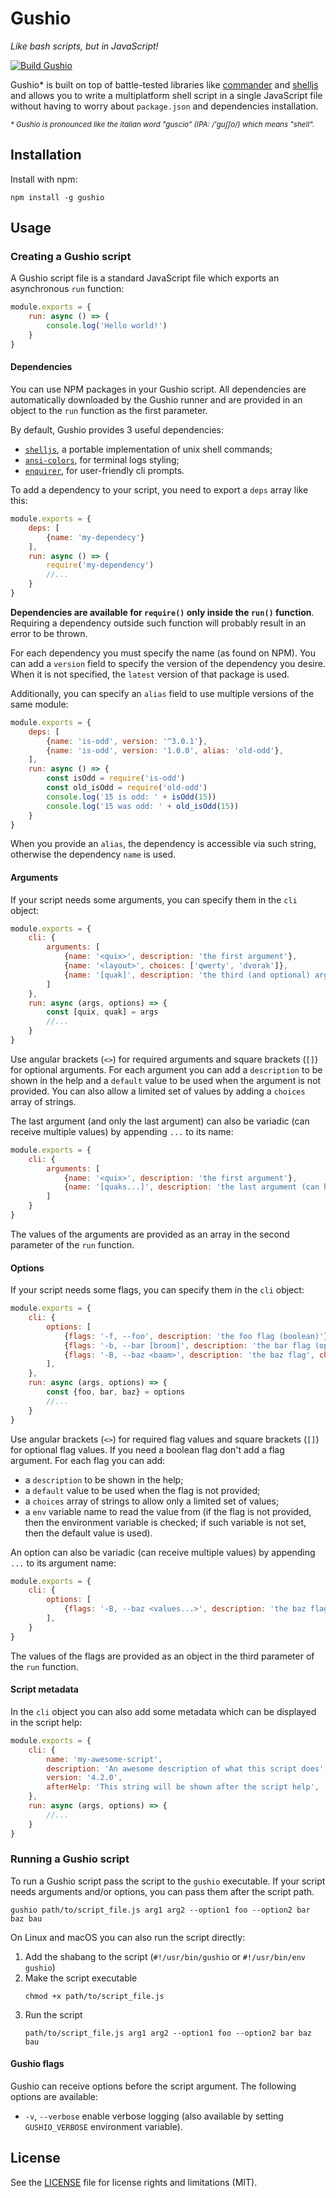 # Gushio

*Like bash scripts, but in JavaScript!*

[![Build Gushio](https://github.com/Forge-Srl/gushio/actions/workflows/build.yml/badge.svg?branch=main)](https://github.com/Forge-Srl/gushio/actions/workflows/build.yml)

Gushio* is built on top of battle-tested libraries like [commander](https://www.npmjs.com/package/commander) and 
[shelljs](https://www.npmjs.com/package/shelljs) and allows you to write a multiplatform shell script in a single 
JavaScript file without having to worry about `package.json` and dependencies installation.

<sub>_* Gushio is pronounced like the italian word "guscio" (IPA: /'guʃʃo/) which means "shell"._</sub>

## Installation

Install with npm:

```shell
npm install -g gushio
```

## Usage

### Creating a Gushio script

A Gushio script file is a standard JavaScript file which exports an asynchronous `run` function:
```javascript
module.exports = {
    run: async () => {
        console.log('Hello world!')
    }
}
```

#### Dependencies

You can use NPM packages in your Gushio script. All dependencies are automatically downloaded by the Gushio runner and 
are provided in an object to the `run` function as the first parameter.

By default, Gushio provides 3 useful dependencies:
- [`shelljs`](https://www.npmjs.com/package/shelljs), a portable implementation of unix shell commands;
- [`ansi-colors`](https://www.npmjs.com/package/ansi-colors), for terminal logs styling;
- [`enquirer`](https://www.npmjs.com/package/enquirer), for user-friendly cli prompts.

To add a dependency to your script, you need to export a `deps` array like this:
```javascript
module.exports = {
    deps: [
        {name: 'my-dependecy'}
    ],
    run: async () => {
        require('my-dependency')
        //...
    }
}
```

**Dependencies are available for `require()` only inside the `run()` function**. Requiring a dependency outside such
function will probably result in an error to be thrown.

For each dependency you must specify the name (as found on NPM). You can add a `version` field to specify the version of
the dependency you desire. When it is not specified, the `latest` version of that package is used.

Additionally, you can specify an `alias` field to use multiple versions of the same module:
```javascript
module.exports = {
    deps: [
        {name: 'is-odd', version: '^3.0.1'},
        {name: 'is-odd', version: '1.0.0', alias: 'old-odd'},
    ],
    run: async () => {
        const isOdd = require('is-odd')
        const old_isOdd = require('old-odd')
        console.log('15 is odd: ' + isOdd(15))
        console.log('15 was odd: ' + old_isOdd(15))
    }
}
```

When you provide an `alias`, the dependency is accessible via such string, otherwise the dependency `name` is used.

#### Arguments

If your script needs some arguments, you can specify them in the `cli` object:
```javascript
module.exports = {
    cli: {
        arguments: [
            {name: '<quix>', description: 'the first argument'},
            {name: '<layout>', choices: ['qwerty', 'dvorak']},
            {name: '[quak]', description: 'the third (and optional) argument', default: 69420}
        ]
    },
    run: async (args, options) => {
        const [quix, quak] = args
        //...
    }
}
```

Use angular brackets (`<>`) for required arguments and square brackets (`[]`) for optional arguments. For each argument
you can add a `description` to be shown in the help and a `default` value to be used when the argument is not provided.
You can also allow a limited set of values by adding a `choices` array of strings.

The last argument (and only the last argument) can also be variadic (can receive multiple values) by appending `...` to
its name:
```javascript
module.exports = {
    cli: {
        arguments: [
            {name: '<quix>', description: 'the first argument'},
            {name: '[quaks...]', description: 'the last argument (can have many values)'}
        ]
    }
}
```

The values of the arguments are provided as an array in the second parameter of the `run` function.

#### Options

If your script needs some flags, you can specify them in the `cli` object:
```javascript
module.exports = {
    cli: {
        options: [
            {flags: '-f, --foo', description: 'the foo flag (boolean)'},
            {flags: '-b, --bar [broom]', description: 'the bar flag (optional)', default: 'no_broom', env: 'MY_BAR'},
            {flags: '-B, --baz <baam>', description: 'the baz flag', choices: ['swish', 'swoosh']},
        ],
    },
    run: async (args, options) => {
        const {foo, bar, baz} = options
        //...
    }
}
```

Use angular brackets (`<>`) for required flag values and square brackets (`[]`) for optional flag values. If you need a
boolean flag don't add a flag argument. For each flag you can add:
- a `description` to be shown in the help;
- a `default` value to be used when the flag is not provided;
- a `choices` array of strings to allow only a limited set of values;
- a `env` variable name to read the value from (if the flag is not provided, then the environment variable is checked; 
  if such variable is not set, then the default value is used).

An option can also be variadic (can receive multiple values) by appending `...` to its argument name:
```javascript
module.exports = {
    cli: {
        options: [
            {flags: '-B, --baz <values...>', description: 'the baz flag (multiple values allowed)'},
        ],
    }
}
```

The values of the flags are provided as an object in the third parameter of the `run` function.

#### Script metadata

In the `cli` object you can also add some metadata which can be displayed in the script help:
```javascript
module.exports = {
    cli: {
        name: 'my-awesome-script',
        description: 'An awesome description of what this script does',
        version: '4.2.0',
        afterHelp: 'This string will be shown after the script help',
    },
    run: async (args, options) => {
        //...
    }
}
```

### Running a Gushio script

To run a Gushio script pass the script to the `gushio` executable. If your script needs arguments and/or options, you 
can pass them after the script path.

```shell
gushio path/to/script_file.js arg1 arg2 --option1 foo --option2 bar baz bau
```

On Linux and macOS you can also run the script directly:
1. Add the shabang to the script (`#!/usr/bin/gushio` or `#!/usr/bin/env gushio`)
2. Make the script executable
   ```shell
   chmod +x path/to/script_file.js
   ```
3. Run the script
   ```shell
   path/to/script_file.js arg1 arg2 --option1 foo --option2 bar baz bau
   ```

#### Gushio flags

Gushio can receive options before the script argument. The following options are available:
- `-v`, `--verbose` enable verbose logging (also available by setting `GUSHIO_VERBOSE` environment variable).

## License

See the [LICENSE](LICENSE.md) file for license rights and limitations (MIT).